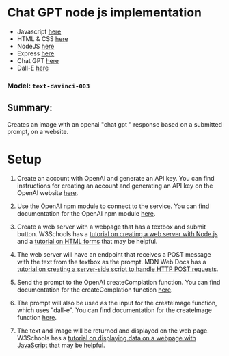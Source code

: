 # Chat GPT node js implementation

- Javascript [here](https://github.com/adriaanbalt/chatgpt/blob/main/public/client.js)
- HTML & CSS [here](https://github.com/adriaanbalt/chatgpt/blob/main/public/index.html)
- NodeJS [here](https://github.com/adriaanbalt/chatgpt/blob/main/index.js)
- Express [here](https://github.com/adriaanbalt/chatgpt/blob/main/index.js#L11)
- Chat GPT [here](https://github.com/adriaanbalt/chatgpt/blob/main/index.js#L28)
- Dall-E [here](https://github.com/adriaanbalt/chatgpt/blob/main/index.js#L44)

### Model: `text-davinci-003`

## Summary:

Creates an image with an openai "chat gpt " response based on a submitted prompt, on a website. 

# Setup

1. Create an account with OpenAI and generate an API key. You can find instructions for creating an account and generating an API key on the OpenAI website [here](https://beta.openai.com/signup/).

2. Use the OpenAI npm module to connect to the service. You can find documentation for the OpenAI npm module [here](https://www.npmjs.com/package/openai).

3. Create a web server with a webpage that has a textbox and submit button. W3Schools has a [tutorial on creating a web server with Node.js](https://www.w3schools.com/nodejs/nodejs_http.asp) and a [tutorial on HTML forms](https://www.w3schools.com/html/html_forms.asp) that may be helpful.

4. The web server will have an endpoint that receives a POST message with the text from the textbox as the prompt. MDN Web Docs has a [tutorial on creating a server-side script to handle HTTP POST requests](https://developer.mozilla.org/en-US/docs/Learn/Server-side/Express_Nodejs/forms#Creating_server-side_scripts_to_handle_POST_requests).

5. Send the prompt to the OpenAI createComplation function. You can find documentation for the createComplation function [here](https://beta.openai.com/docs/api-reference/completions/create).

6. The prompt will also be used as the input for the createImage function, which uses "dall-e". You can find documentation for the createImage function [here](https://beta.openai.com/docs/api-reference/images/create).

7. The text and image will be returned and displayed on the web page. W3Schools has a [tutorial on displaying data on a webpage with JavaScript](https://www.w3schools.com/js/js_display_data.asp) that may be helpful.
